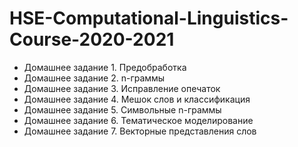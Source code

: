 # HSE-Computational-Linguistics-Course-2020-2021


* Домашнее задание 1. Предобработка
* Домашнее задание 2. n-граммы
* Домашнее задание 3. Исправление опечаток
* Домашнее задание 4. Мешок слов и классификация
* Домашнее задание 5. Символьные n-граммы
* Домашнее задание 6. Тематическое моделирование
* Домашнее задание 7. Векторные представления слов
